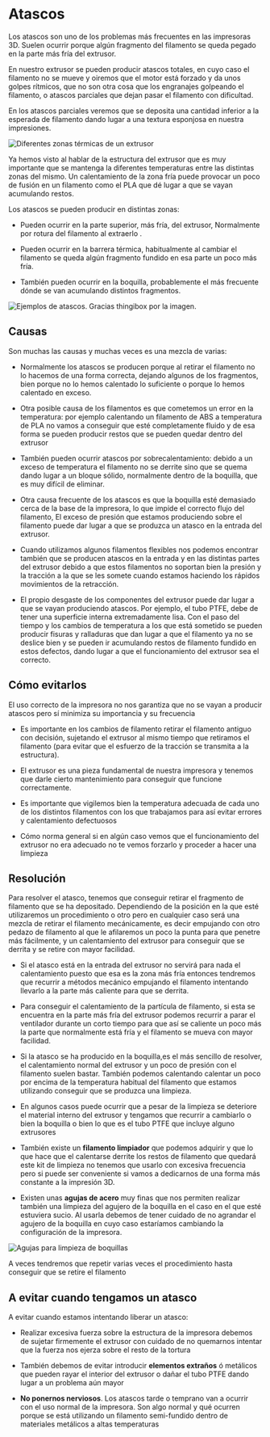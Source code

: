# Atascos

Los atascos son uno de los problemas más frecuentes en las impresoras 3D. Suelen ocurrir porque algún fragmento del filamento se queda pegado en la parte más fría del extrusor.

En nuestro extrusor se pueden producir atascos totales, en cuyo caso el filamento no se mueve y oiremos que el motor está forzado y da unos golpes rítmicos, que no son otra cosa que los engranajes golpeando el filamento, o atascos parciales que dejan pasar el filamento con dificultad.

En los atascos parciales veremos que se deposita una cantidad inferior a la esperada de filamento dando lugar a una textura esponjosa en nuestra impresiones. 

![Diferentes zonas térmicas de un extrusor](./images/aumento-de-calor-y-obstruccion-en-boquilla-por-alta-temperatura.jpg)

Ya hemos visto al hablar de la estructura del extrusor que es muy importante que se mantenga la diferentes temperaturas entre las distintas zonas del mismo. Un calentamiento de la zona fría puede provocar un poco de fusión en un filamento como el PLA que dé lugar a que se vayan acumulando restos.

Los atascos se pueden producir en distintas zonas:

* Pueden ocurrir en la parte superior,  más fría,  del extrusor, Normalmente por rotura del filamento al extraerlo .

* Pueden ocurrir en la barrera térmica, habitualmente al cambiar el filamento se queda algún fragmento fundido en esa parte un poco más fría.

* También pueden ocurrir en la boquilla, probablemente el más frecuente dónde se van acumulando distintos fragmentos.


![Ejemplos de atascos. Gracias thingibox por la imagen.](./images/atascos.png)


## Causas

Son muchas las causas y muchas veces es una mezcla de varias:

* Normalmente los atascos se producen porque al retirar el filamento no lo hacemos de una forma correcta, dejando algunos de los fragmentos, bien porque no lo hemos calentado lo suficiente o porque lo hemos calentado en exceso.

* Otra posible causa de los filamentos es que cometemos un error en la temperatura: por ejemplo calentando un filamento de ABS a temperatura de PLA no vamos a conseguir que esté completamente fluido y de esa forma se pueden producir restos que se pueden quedar dentro del extrusor

* También pueden ocurrir atascos por sobrecalentamiento: debido a un exceso de temperatura el filamento no se derrite sino que se quema dando lugar a un bloque sólido, normalmente dentro de la boquilla, que es muy difícil de eliminar.

* Otra causa frecuente de los atascos es que la boquilla esté demasiado cerca de la base de la impresora, lo que impide el correcto flujo del filamento, El exceso de presión que estamos produciendo sobre el filamento puede dar lugar a que se produzca un atasco en la entrada del extrusor.

* Cuando utilizamos algunos filamentos flexibles nos podemos encontrar también que se producen atascos en la entrada y en las distintas partes del extrusor debido a que estos filamentos no soportan bien la presión y la tracción a la que se les somete cuando estamos haciendo los rápidos movimientos de la retracción.

* El propio desgaste de los componentes del extrusor puede dar lugar a que se vayan produciendo atascos. Por ejemplo, el tubo PTFE,  debe de tener una superficie interna extremadamente lisa. Con el paso del tiempo y los cambios de temperatura a los que está sometido se pueden producir fisuras y ralladuras que dan lugar a que el filamento ya no se deslice bien y  se pueden ir acumulando restos de filamento fundido en estos defectos, dando lugar a que el funcionamiento del extrusor sea el correcto.

## Cómo evitarlos

El uso correcto de la impresora no nos garantiza que no se vayan a producir atascos pero sí minimiza su importancia y su frecuencia


* Es importante en los cambios de filamento retirar el filamento antiguo con decisión, sujetando el extrusor al mismo tiempo que retiramos el filamento (para evitar que el esfuerzo de la tracción se transmita a la estructura).

* El extrusor es una pieza fundamental de nuestra impresora y tenemos que darle cierto mantenimiento para conseguir que funcione correctamente.

* Es importante que vigilemos bien la temperatura adecuada de cada uno de los distintos filamentos con los que trabajamos para así evitar errores y calentamiento defectuosos 

* Cómo norma general si en algún caso vemos que el funcionamiento del extrusor no era adecuado no te vemos forzarlo y proceder a hacer una limpieza


## Resolución

Para resolver  el atasco, tenemos que conseguir retirar el fragmento de filamento que se ha depositado. Dependiendo de la posición en la que esté utilizaremos un procedimiento o otro pero en cualquier caso será una mezcla de retirar el filamento mecánicamente, es decir empujando con otro pedazo de filamento al que le afilaremos un poco la punta para que penetre más fácilmente, y un calentamiento del extrusor para conseguir que se derrita y se retire con mayor facilidad.

* Si el atasco está en la entrada del extrusor no servirá para nada el calentamiento puesto que esa es la zona más fría entonces tendremos que recurrir a métodos mecánico empujando el filamento intentando llevarlo a la parte más caliente para que se derrita.

* Para conseguir el calentamiento de la partícula de filamento, si esta se encuentra en la parte más fría del extrusor podemos recurrir a parar el ventilador durante un corto tiempo para que así se caliente un poco más la parte que normalmente está fría y el filamento se mueva con mayor facilidad.

* Si la atasco se ha producido en la boquilla,es el más sencillo de resolver, el calentamiento normal del extrusor y un poco de presión con el filamento suelen bastar. También podemos calentando calentar un poco por encima de la temperatura habitual del filamento que estamos utilizando conseguir que se produzca una limpieza. 

* En algunos casos puede ocurrir que a pesar de la limpieza se deteriore el material interno del extrusor y tengamos que recurrir a cambiarlo o bien la boquilla o bien lo que es el tubo PTFE que incluye alguno extrusores

* También existe un **filamento limpiador** que podemos adquirir y que lo que hace que el calentarse derrite los restos de filamento que quedará este kit de limpieza no tenemos que usarlo con excesiva frecuencia pero si puede ser conveniente si vamos a dedicarnos de una forma más constante a la impresión 3D.

* Existen unas **agujas de acero** muy finas  que nos permiten realizar también una limpieza del agujero de la boquilla en el caso en el que esté estuviera sucio. Al usarla debemos de tener cuidado de no agrandar el agujero de la boquilla en cuyo caso estaríamos cambiando la configuración de la impresora.

![Agujas para limpieza de boquillas](./images/agujas3D.jpg)

A veces tendremos que repetir varias veces el procedimiento hasta conseguir que se retire el filamento

## A evitar cuando tengamos un atasco


A evitar cuando estamos intentando liberar un atasco:

* Realizar excesiva fuerza sobre la estructura de la impresora debemos de sujetar firmemente el extrusor con cuidado de no quemarnos intentar que la fuerza nos ejerza sobre el resto de la tortura

* También debemos de evitar introducir **elementos extraños** ó metálicos que pueden rayar el interior del extrusor o dañar el tubo PTFE dando lugar a un problema aún mayor

* **No ponernos nerviosos**. Los atascos tarde o temprano van a ocurrir con el uso normal de la impresora. Son algo normal y qué ocurren porque se está utilizando un filamento semi-fundido dentro de materiales metálicos a altas temperaturas

